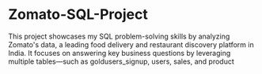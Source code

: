 # Zomato-SQL-Project
This project showcases my SQL problem-solving skills by analyzing Zomato's data, a leading food delivery and restaurant discovery platform in India. It focuses on answering key business questions by leveraging multiple tables—such as goldusers_signup, users, sales, and product
